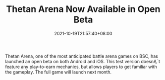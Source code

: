 ﻿---
title: "Thetan Arena Now Available in Open Beta"
date: 2021-10-19T21:57:40+08:00
lastmod: 2021-10-19T16:45:40+08:00
draft: false
authors: ["Travis"]
description: "Thetan Arena, one of the most anticipated battle arena games on BSC, has launched an open beta on both Android and iOS. This test version doesnĄ¯t feature any play-to-earn mechanics, but allows players to get familiar with the gameplay. The full game will launch next month."
featuredImage: "thetan-arena-open-beta-on-android-and-ios-mobile-devices.png"
tags: ["Virtual World","Play to Earn"]
categories: ["news"]
news: ["Virtual World"]
weight: 
lightgallery: true
pinned: false
recommend: false
recommend1: false
---

Thetan Arena, one of the most anticipated battle arena games on BSC, has launched an open beta on both Android and iOS. This test version doesnĄ¯t feature any play-to-earn mechanics, but allows players to get familiar with the gameplay. The full game will launch next month.

<!--more-->

